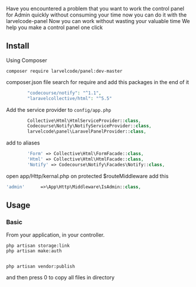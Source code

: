 
Have you encountered a problem that you want to work the control panel for Admin quickly without consuming your time  now you can do it with the larvelcode-panel  Now you can work  without wasting your valuable time We help you make a control panel one  click 

## Install

Using Composer

```
composer require larvelcode/panel:dev-master
``` 
composer.json file search for require and add this packages in the end of it 

```php
        "codecourse/notify": "^1.1",
        "laravelcollective/html": "^5.5"
```
Add the service provider to `config/app.php`

```php
        Collective\Html\HtmlServiceProvider::class,
        Codecourse\Notify\NotifyServiceProvider::class,
        larvelcode\panel\LaravelPanelProvider::class,
```
add to aliases
```php
        'Form' => Collective\Html\FormFacade::class,
        'Html' => Collective\Html\HtmlFacade::class,
        'Notify' => Codecourse\Notify\Facades\Notify::class,
```

open app/Http/kernal.php on protected $routeMiddleware add this
```php
'admin'      =>\App\Http\Middleware\IsAdmin::class,
```
## Usage

### Basic

From your application,  in your controller.

```
php artisan storage:link
php artisan make:auth


php artisan vendor:publish

```

and then press 0 to copy all files in directory
